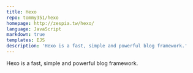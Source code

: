 ```yaml
---
title: Hexo
repo: tommy351/hexo
homepage: http://zespia.tw/hexo/
language: JavaScript
markdown: true
templates: EJS
description: 'Hexo is a fast, simple and powerful blog framework.'
---
```


Hexo is a fast, simple and powerful blog framework.
